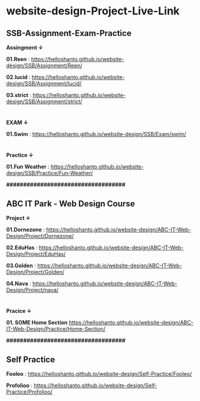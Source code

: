 # website-design-Project-Live-Link

## SSB-Assignment-Exam-Practice

**Assingment ↓**

**01.Reen** : https://helloshanto.github.io/website-design/SSB/Assignment/Reen/

**02.lucid** : https://helloshanto.github.io/website-design/SSB/Assignment/lucid/

**03.strict** : https://helloshanto.github.io/website-design/SSB/Assignment/strict/
#

**EXAM ↓**

**01.Swim** : https://helloshanto.github.io/website-design/SSB/Exam/swim/

#
**Practice ↓**

**01.Fun Weather** : https://helloshanto.github.io/website-design/SSB/Practice/Fun-Weather/






**###################################**






## ABC IT Park - Web Design Course

**Project ↓**

**01.Dornezone** : https://helloshanto.github.io/website-design/ABC-IT-Web-Design/Project/Dornezone/

**02.EduHas** : https://helloshanto.github.io/website-design/ABC-IT-Web-Design/Project/EduHas/

**03.Golden** : https://helloshanto.github.io/website-design/ABC-IT-Web-Design/Project/Golden/

**04.Nava** : https://helloshanto.github.io/website-design/ABC-IT-Web-Design/Project/nava/


#
**Pracice ↓**

**01. SOME Home Section** https://helloshanto.github.io/website-design/ABC-IT-Web-Design/Practice/Home-Section/


**###################################**







## Self Practice

**Fooleo** : https://helloshanto.github.io/website-design/Self-Practice/Fooleo/

**Profolioo** : https://helloshanto.github.io/website-design/Self-Practice/Profolioo/












